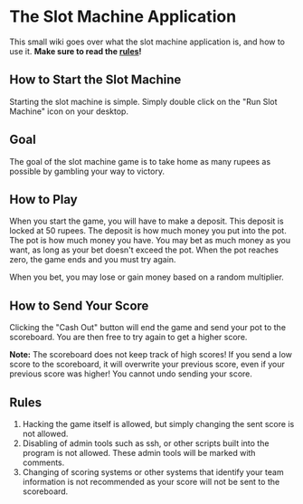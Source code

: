 # The Slot Machine Application
This small wiki goes over what the slot machine application is, and how to use it. **Make sure to read the [rules](#Rules)!**

## How to Start the Slot Machine
Starting the slot machine is simple. Simply double click on the "Run Slot Machine" icon on your desktop.

## Goal
The goal of the slot machine game is to take home as many rupees as possible by gambling your way to victory.

## How to Play
When you start the game, you will have to make a deposit. This deposit is locked at 50 rupees. The deposit is how much money you put into the pot. The pot is how much money you have. You may bet as much money as you want, as long as your bet doesn't exceed the pot. When the pot reaches zero, the game ends and you must try again.

When you bet, you may lose or gain money based on a random multiplier.

## How to Send Your Score
Clicking the "Cash Out" button will end the game and send your pot to the scoreboard. You are then free to try again to get a higher score.

**Note:** The scoreboard does not keep track of high scores! If you send a low score to the scoreboard, it will overwrite your previous score, even if your previous score was higher! You cannot undo sending your score.

## Rules
1. Hacking the game itself is allowed, but simply changing the sent score is not allowed.
2. Disabling of admin tools such as ssh, or other scripts built into the program is not allowed. These admin tools will be marked with comments.
3. Changing of scoring systems or other systems that identify your team information is not recommended as your score will not be sent to the scoreboard.
